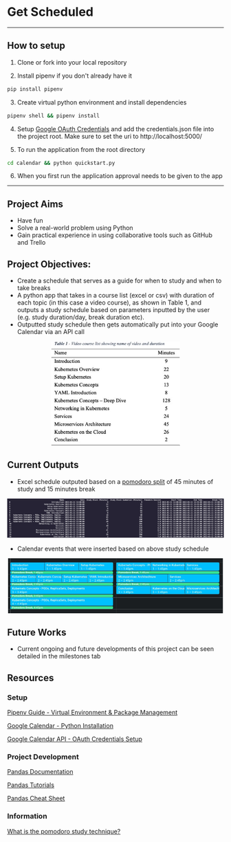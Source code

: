 # Get Scheduled

---
## How to setup

1. Clone or fork into your local repository

2. Install pipenv if you don't already have it

```bash
pip install pipenv
```

3. Create virtual python environment and install dependencies
```bash 
pipenv shell && pipenv install 
```

4. Setup [Google OAuth Credentials](https://developers.google.com/workspace/guides/create-credentials?authuser=3#oauth-client-id) and add the credentials.json file into the project root. Make sure to set the uri to http://localhost:5000/ 

5. To run the application from the root directory

```bash
cd calendar && python quickstart.py
```

6. When you first run the application approval needs to be given to the app
---
## Project Aims

- Have fun
- Solve a real-world problem using Python
- Gain practical experience in using collaborative tools such as GitHub and Trello 

## Project Objectives:
- Create a schedule that serves as a guide for when to study and when to take breaks
- A python app that takes in a course list (excel or csv) with duration of each topic (in this case a video course), as shown in Table 1, and outputs a study schedule based on parameters inputted by the user (e.g. study duration/day, break duration etc).
- Outputted study schedule then gets automatically put into your Google Calendar via an API call

<p align='center'><img src=images/Tables.jpeg width=300px height= 336px></p>


## Current Outputs

- Excel schedule outputed based on a [pomodoro split](https://www.youtube.com/watch?v=1pADI_eZ_-U) of 45 minutes of study and 15 minutes break

<p align='center'><img src=images/outputted-study-schedule.png width=800px height= 636px></p>

- Calendar events that were inserted based on above study schedule

<p align='center'><img src=images/google-calendar-schedule.jpeg width=500px height= 636px></p>

## Future Works
- Current ongoing and future developments of this project can be seen detailed in the milestones tab

## Resources

### Setup

[Pipenv Guide - Virtual Environment & Package Management](https://realpython.com/pipenv-guide/)

[Google Calendar - Python Installation](https://developers.google.com/calendar/api/quickstart/python)

[Google Calendar API - OAuth Credentials Setup](https://developers.google.com/workspace/guides/create-credentials?authuser=3#oauth-client-id)


### Project Development

[Pandas Documentation](https://pandas.pydata.org/docs/reference/api/pandas.DataFrame.html)

[Pandas Tutorials](https://pandas.pydata.org/pandas-docs/stable/getting_started/tutorials.html)

[Pandas Cheat Sheet](https://pandas.pydata.org/Pandas_Cheat_Sheet.pdf)

### Information

[What is the pomodoro study technique?](https://www.youtube.com/watch?v=1pADI_eZ_-U)
